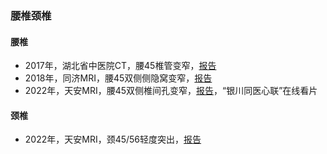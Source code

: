 ### 腰椎颈椎

#### 腰椎
* 2017年，湖北省中医院CT，腰45椎管变窄，[报告](../images/zyy2017.jpg)
* 2018年，同济MRI，腰45双侧侧隐窝变窄，[报告](../images/tj2018.jpg)
* 2022年，天安MRI，腰45双侧椎间孔变窄，[报告](../images/ta2022yao.jpg)，“银川同医心联”在线看片

#### 颈椎
* 2022年，天安MRI，颈45/56轻度突出，[报告](../images/ta2022jing.jpg)
